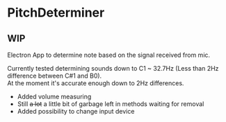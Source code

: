 # PitchDeterminer
## **WIP**
Electron App to determine note based on the signal received from mic.  
  
Currently tested determining sounds down to C1 ~ 32.7Hz (Less than 2Hz difference between C#1 and B0).  
At the moment it's accurate enough down to 2Hz differences.  
  
- Added volume measuring  
- Still ~~a lot~~ a little bit of garbage left in methods waiting for removal
- Added possibility to change input device
